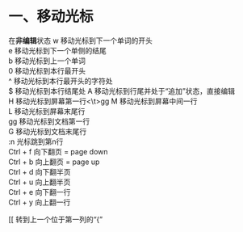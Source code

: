 # 一、移动光标
在**非编辑**状态
w   移动光标到下一个单词的开头<br>
e   移动光标到下一个单侧的结尾<br>
b   移动光标到上一个单词<br>
0   移动光标到本行最开头<br>
^   移动光标到本行最开头的字符处<br>
$   移动光标到本行结尾处
A   移动光标到行尾并处于“追加”状态，直接编辑<br>
H   移动光标到屏幕第一行<\t>gg
M   移动光标到屏幕中间一行<br>
L   移动光标到屏幕末尾行<br>
gg  移动光标到文档第一行<br>
G   移动光标到文档末尾行<br>
:n  光标跳到第n行<br>
Ctrl + f  向下翻页 = page down<br>
Ctrl + b  向上翻页 = page up<br>
Ctrl + d  向下翻半页<br>
Ctrl + u  向上翻半页<br>
Ctrl + e  向下翻一行<br>
Ctrl + y  向上翻一行<br>

 [[ 转到上一个位于第一列的“{”<br>
 
